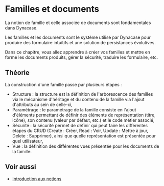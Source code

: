 # Familles et documents

La notion de famille et celle associée de documents sont fondamentales dans Dynacase.  

Les familles et les documents sont le système utilisé par Dynacase pour produire des formulaire intuitifs et une solution de persistances évolutives.  

Dans ce chapitre, vous allez apprendre à créer vos familles et mettre en forme les documents produits, gérer la sécurité, traduire les formulaire, etc.

## Théorie

La construction d'une famille passe par plusieurs étapes :

* Structure : la structure est la définition de l'arborescence des familles via le mécanisme d'héritage et du contenu de la famille via l'ajout d'attributs au sein de celle-ci,
* Paramétrage : le paramétrage de la famille consiste en l'ajout d'éléments permettant de définir des éléments de représentation (titre, icône), son contenu (valeur par défaut, etc.) et le code métier associé,
* Sécurité : la sécurité permet de définir qui peut faire les différentes étapes du CRUD (Create : Créer, Read : Voir, Update : Mettre à jour, Delete : Supprimer), ainsi que quelle représentation est présentée pour quel utilisateur,
* Vue : la définition des différentes vues présentée pour les documents de la famille. 

## Voir aussi

* [Introduction aux notions][ManualIntro]

[ManualIntro]: https://docs.anakeen.com/dynacase/3.2/dynacase-doc-core-reference/website/book/core-ref:e01bf76d-481b-41fd-ac64-167a68d34c55.html#core-ref:e01bf76d-481b-41fd-ac64-167a68d34c55 "Manuel Dynacase : Présentation des notions"

